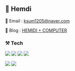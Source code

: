 ## 🐹 Hemdi
💌 Email : ksum1205@naver.com

📝 Blog : [HEMIDI + COMPUTER](https://hemudipc.tistory.com/)

### ⚒ Tech
<img src="https://img.shields.io/badge/HTML5-E34F26?style=flat&logo=HTML5&logoColor=white"/> <img src="https://img.shields.io/badge/CSS3-1572B6?style=flat&logo=CSS3&logoColor=white"/> <img src="https://img.shields.io/badge/JavaScript-F0DB4F?style=flat&logo=JavaScript&logoColor=white"/> <img src="https://img.shields.io/badge/typescript-3178C6?style=flat&logo=typescript&logoColor=white"/>


<img src="https://img.shields.io/badge/React-61DAFB?style=flat&logo=React&logoColor=white"/>  <img src="https://img.shields.io/badge/Styled Components-DB7093?style=flat&logo=styled-components&logoColor=white"/>
<!--
**hemudi/hemudi** is a ✨ _special_ ✨ repository because its `README.md` (this file) appears on your GitHub profile.

Here are some ideas to get you started:

- 🔭 I’m currently working on ...
- 🌱 I’m currently learning ...
- 👯 I’m looking to collaborate on ...
- 🤔 I’m looking for help with ...
- 💬 Ask me about ...
- 📫 How to reach me: ...
- 😄 Pronouns: ...
- ⚡ Fun fact: ...
-->
